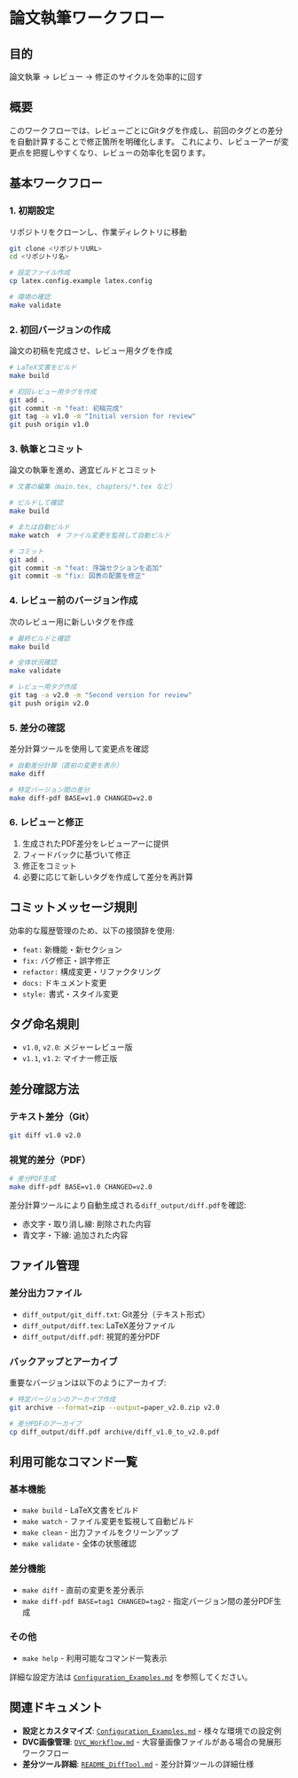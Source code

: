 # 論文執筆ワークフロー

## 目的

論文執筆 -> レビュー -> 修正のサイクルを効率的に回す

## 概要

このワークフローでは、レビューごとにGitタグを作成し、前回のタグとの差分を自動計算することで修正箇所を明確化します。
これにより、レビューアーが変更点を把握しやすくなり、レビューの効率化を図ります。

## 基本ワークフロー

### 1. 初期設定

リポジトリをクローンし、作業ディレクトリに移動

```bash
git clone <リポジトリURL>
cd <リポジトリ名>

# 設定ファイル作成
cp latex.config.example latex.config

# 環境の確認
make validate
```

### 2. 初回バージョンの作成

論文の初稿を完成させ、レビュー用タグを作成

```bash
# LaTeX文書をビルド
make build

# 初回レビュー用タグを作成
git add .
git commit -m "feat: 初稿完成"
git tag -a v1.0 -m "Initial version for review"
git push origin v1.0
```

### 3. 執筆とコミット

論文の執筆を進め、適宜ビルドとコミット

```bash
# 文書の編集（main.tex, chapters/*.tex など）

# ビルドして確認
make build

# または自動ビルド
make watch  # ファイル変更を監視して自動ビルド

# コミット
git add .
git commit -m "feat: 序論セクションを追加"
git commit -m "fix: 図表の配置を修正"
```

### 4. レビュー前のバージョン作成

次のレビュー用に新しいタグを作成

```bash
# 最終ビルドと確認
make build

# 全体状況確認
make validate

# レビュー用タグ作成
git tag -a v2.0 -m "Second version for review"
git push origin v2.0
```

### 5. 差分の確認

差分計算ツールを使用して変更点を確認

```bash
# 自動差分計算（直前の変更を表示）
make diff

# 特定バージョン間の差分
make diff-pdf BASE=v1.0 CHANGED=v2.0
```

### 6. レビューと修正

1. 生成されたPDF差分をレビューアーに提供
2. フィードバックに基づいて修正
3. 修正をコミット
4. 必要に応じて新しいタグを作成して差分を再計算

## コミットメッセージ規則

効率的な履歴管理のため、以下の接頭辞を使用:

- `feat:` 新機能・新セクション
- `fix:` バグ修正・誤字修正
- `refactor:` 構成変更・リファクタリング
- `docs:` ドキュメント変更
- `style:` 書式・スタイル変更

## タグ命名規則

- `v1.0`, `v2.0`: メジャーレビュー版
- `v1.1`, `v1.2`: マイナー修正版

## 差分確認方法

### テキスト差分（Git）

```bash
git diff v1.0 v2.0
```

### 視覚的差分（PDF）

```bash
# 差分PDF生成
make diff-pdf BASE=v1.0 CHANGED=v2.0
```

差分計算ツールにより自動生成される`diff_output/diff.pdf`を確認:

- 赤文字・取り消し線: 削除された内容
- 青文字・下線: 追加された内容

## ファイル管理

### 差分出力ファイル

- `diff_output/git_diff.txt`: Git差分（テキスト形式）
- `diff_output/diff.tex`: LaTeX差分ファイル
- `diff_output/diff.pdf`: 視覚的差分PDF

### バックアップとアーカイブ

重要なバージョンは以下のようにアーカイブ:

```bash
# 特定バージョンのアーカイブ作成
git archive --format=zip --output=paper_v2.0.zip v2.0

# 差分PDFのアーカイブ
cp diff_output/diff.pdf archive/diff_v1.0_to_v2.0.pdf
```

## 利用可能なコマンド一覧

### 基本機能

- `make build` - LaTeX文書をビルド
- `make watch` - ファイル変更を監視して自動ビルド
- `make clean` - 出力ファイルをクリーンアップ
- `make validate` - 全体の状態確認

### 差分機能

- `make diff` - 直前の変更を差分表示
- `make diff-pdf BASE=tag1 CHANGED=tag2` - 指定バージョン間の差分PDF生成

### その他

- `make help` - 利用可能なコマンド一覧表示

詳細な設定方法は [`Configuration_Examples.md`](Configuration_Examples.md) を参照してください。

## 関連ドキュメント

- **設定とカスタマイズ**: [`Configuration_Examples.md`](Configuration_Examples.md) - 様々な環境での設定例
- **DVC画像管理**: [`DVC_Workflow.md`](DVC_Workflow.md) - 大容量画像ファイルがある場合の発展形ワークフロー
- **差分ツール詳細**: [`README_DiffTool.md`](README_DiffTool.md) - 差分計算ツールの詳細仕様
